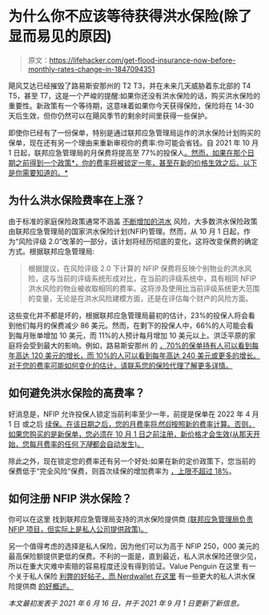 # 为什么你不应该等待获得洪水保险(除了显而易见的原因)

> 原文：<https://lifehacker.com/get-flood-insurance-now-before-monthly-rates-change-in-1847094351>

飓风艾达已经摧毁了路易斯安那州的 T2 T3，并在未来几天威胁着东北部的 T4 T5，甚至 T7，这是一个严峻的提醒:如果你还没有洪水保险的话，购买洪水保险的重要性。新政策有一个等待期，这意味着如果你今天获得保险，保险将在 14-30 天后生效，但你仍然可以在飓风季节的剩余时间里获得一些保护。



即使你已经有了一份保单，特别是通过联邦应急管理局运作的洪水保险计划购买的保单，现在还有另一个理由来重新审视你的费率:你可能会省钱。自 2021 年 10 月 1 日起，联邦应急管理局的月保费将提高至 77%的投保人[。然而，如果在那个日期之前得到一个政策*，你的费率将被锁定一年，甚至在新的价格生效之后。以下是你需要知道的。*](https://www.fema.gov/sites/default/files/documents/fema_risk-rating-2.0-national-rate-analysis.pdf)

## 为什么洪水保险费率在上涨？

由于标准的家庭保险政策通常不涵盖 [不断增加的洪水](https://www.washingtonpost.com/weather/2020/06/29/flood-risk-climate-change/) 风险，大多数洪水保险政策由联邦应急管理局的国家洪水保险计划(NFIP)管理。然而，从 10 月 1 日起，作为“风险评级 2.0”改革的一部分，该计划将经历彻底的变化，这将改变保费的确定方式。根据联邦应急管理局:

> 根据提议，在风险评级 2.0 下计算的 NFIP 保费将反映个别物业的洪水风险，这与当前的评级系统形成对比，在当前的评级系统中，具有相同 NFIP 洪水风险的物业被收取相同的费率。这将涉及使用比当前评级系统更大范围的变量，无论是在洪水风险建模方面，还是在评估每个财产的风险方面。

这些变化并不都是坏的，根据联邦应急管理局最初的估计，23%的投保人将会看到他们每月的保费减少 86 美元。然而，在剩下的投保人中，66%的人可能会看到每月账单增加 10 美元，而 11%的人预计每月增加 10 美元以上。洪泛平原的家庭将会受到最大的影响。例如，路易斯安那州 的 [，70%的保单持有人可以看到每年高达 120 美元的增长，而 10%的人可以看到每年高达 240 美元或更多的增长。对于您的费率可能如何变化的估计，请联系您的保险代理了解更多详情。](https://www.fox8live.com/2021/08/23/changes-flood-insurance-rates-could-run-new-orleanians-their-homes/)

## 如何避免洪水保险的高费率？

好消息是，NFIP 允许投保人锁定当前利率至少一年，前提是保单在 2022 年 4 月 1 日 或之后 [续保。在该日期之后，您的月费率将*然后*按照新的费率计算。否则，如果您购买的是新保单，您必须在 10 月 1 日之前注册，新价格才会生效(从那天开始，您每月费率的任何*下降*都会自动发生)。](https://www.insurancejournal.com/news/southcentral/2021/05/25/615635.htm)

除此之外，现在锁定您的费率还有另一个好处:如果在新的定价政策下，您当前的保费低于“完全风险”保费，则首次续保的增加费率为 [，上限不超过 18%](https://www.nytimes.com/2021/06/11/your-money/flood-insurance-cost-coverage.html)。

## 如何注册 NFIP 洪水保险？

你可以在这里 找到联邦应急管理局支持的洪水保险提供商 [(联邦应急管理局负责 NFIP 项目，但实际上是私人公司提供政策)。](https://www.floodsmart.gov/flood-insurance-provider)

另一个值得考虑的选择是私人保险，因为他们可以为高于 NFIP 250，000 美元的最高保险额提供更低的保费。不利的一面是，直到最近，私人洪水保险还很少见，所以在重大灾难中索赔的容易程度还没有得到验证。Value Penguin 在这里 有一个关于私人保险 [利弊的好帖子，而 Nerdwallet 在这里](https://www.valuepenguin.com/flood-insurance/private-flood-insurance) 有一些更大的私人洪水保险提供商 [的好概述。](https://www.nerdwallet.com/article/insurance/best-flood-insurance)

*本文最初发表于 2021 年 6 月 16 日，并于 2021 年 9 月 1 日更新了新信息。*